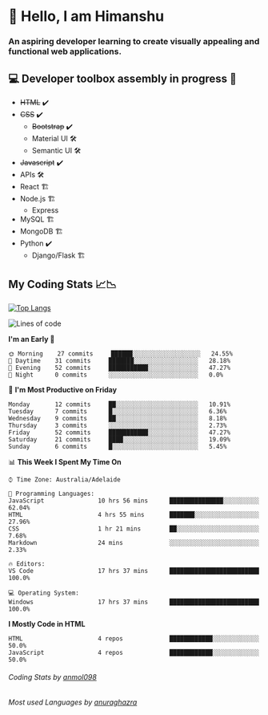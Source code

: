 # 👋 Hello, I am Himanshu

### An aspiring developer learning to create visually appealing and functional web applications.

## 💻 Developer toolbox assembly in progress 🧰

- <s>HTML</s> ✔️ 
- <s>CSS</s> ✔️
  - <s>Bootstrap</s> ✔️
  - Material UI 🛠️
  - Semantic UI 🛠️
 - <s>Javascript</s> ✔️
 - APIs 🛠️
 - React 🏗️
 - Node.js 🏗️
    - Express 
 - MySQL 🏗️
 - MongoDB 🏗️
 - Python ✔️
    - Django/Flask 🏗️
 
 
 ## My Coding Stats 📈📉
 
 [![Top Langs](https://github-readme-stats.vercel.app/api/top-langs/?username=himanshu-sxna&layout=compact)](https://github.com/anuraghazra/github-readme-stats)

<!--START_SECTION:waka-->
![Lines of code](https://img.shields.io/badge/From%20Hello%20World%20I%27ve%20Written-6748%20lines%20of%20code-blue)

**I'm an Early 🐤** 

```text
🌞 Morning    27 commits     ██████░░░░░░░░░░░░░░░░░░░   24.55% 
🌆 Daytime    31 commits     ███████░░░░░░░░░░░░░░░░░░   28.18% 
🌃 Evening    52 commits     ███████████░░░░░░░░░░░░░░   47.27% 
🌙 Night      0 commits      ░░░░░░░░░░░░░░░░░░░░░░░░░   0.0%

```
📅 **I'm Most Productive on Friday** 

```text
Monday       12 commits     ██░░░░░░░░░░░░░░░░░░░░░░░   10.91% 
Tuesday      7 commits      █░░░░░░░░░░░░░░░░░░░░░░░░   6.36% 
Wednesday    9 commits      ██░░░░░░░░░░░░░░░░░░░░░░░   8.18% 
Thursday     3 commits      ░░░░░░░░░░░░░░░░░░░░░░░░░   2.73% 
Friday       52 commits     ███████████░░░░░░░░░░░░░░   47.27% 
Saturday     21 commits     ████░░░░░░░░░░░░░░░░░░░░░   19.09% 
Sunday       6 commits      █░░░░░░░░░░░░░░░░░░░░░░░░   5.45%

```


📊 **This Week I Spent My Time On** 

```text
⌚︎ Time Zone: Australia/Adelaide

💬 Programming Languages: 
JavaScript               10 hrs 56 mins      ███████████████░░░░░░░░░░   62.04% 
HTML                     4 hrs 55 mins       ███████░░░░░░░░░░░░░░░░░░   27.96% 
CSS                      1 hr 21 mins        ██░░░░░░░░░░░░░░░░░░░░░░░   7.68% 
Markdown                 24 mins             ░░░░░░░░░░░░░░░░░░░░░░░░░   2.33%

🔥 Editors: 
VS Code                  17 hrs 37 mins      █████████████████████████   100.0%

💻 Operating System: 
Windows                  17 hrs 37 mins      █████████████████████████   100.0%

```

**I Mostly Code in HTML** 

```text
HTML                     4 repos             ████████████░░░░░░░░░░░░░   50.0% 
JavaScript               4 repos             ████████████░░░░░░░░░░░░░   50.0%

```



<!--END_SECTION:waka-->

###### Coding Stats by [anmol098](https://github.com/anmol098/waka-readme-stats)  
###### Most used Languages by [anuraghazra](https://github.com/anuraghazra/github-readme-stats)


